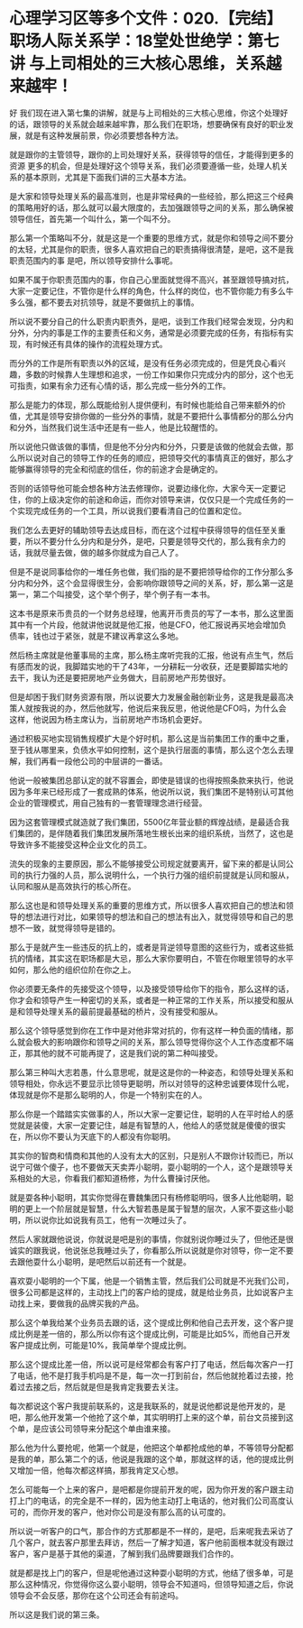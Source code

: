 # 心理学习区等多个文件：020.【完结】职场人际关系学：18堂处世绝学：第七讲  与上司相处的三大核心思维，关系越来越牢！

好 我们现在进入第七集的讲解，就是与上司相处的三大核心思维，你这个处理好的话，跟领导的关系就会越来越牢靠，那么我们在职场，想要确保有良好的职业发展，就是有这种发展前景，你必须要想各种方法。

就是跟你的主管领导，跟你的上司处理好关系，获得领导的信任，才能得到更多的资源 更多的机会，但是处理好这个领导关系，我们必须要遵循一些，处理人机关系的基本原则，尤其是下面我们讲的三大基本方法。

是大家和领导处理关系的最高准则，也是非常经典的一些经验，那么把这三个经典的策略用好的话，那么就可以最大限度的，去加强跟领导之间的关系，那么确保被领导信任，首先第一个叫什么，第一个叫不分。

那么第一个策略叫不分，就是这是一个重要的思维方式，就是你和领导之间不要分的太轻，尤其是你的职责，很多人喜欢把自己的职责搞得很清楚，是吧，这不是我职责范围内的事 是吧，所以领导安排什么事呢。

如果不属于你职责范围内的事，你自己心里面就觉得不高兴，甚至跟领导搞对抗，大家一定要记住，不管你是什么样的角色，什么样的岗位，也不管你能力有多么牛多么强，都不要去对抗领导，就是不要做抗上的事情。

所以说不要分自己的什么职责内职责外，是吧，谈到工作我们经常会发现，分内和分外，分内的事是工作的主要责任和义务，通常是必须要完成的任务，有指标有实现，有时候还有具体的操作的流程处理方式。

而分外的工作是所有职责以外的区域，是没有任务必须完成的，但是凭良心看兴趣，多数的时候靠人生理想和追求，一份工作如果你只完成分内的部分，这个也无可指责，如果有余力还有心情的话，那么完成一些分外的工作。

那么是能力的体现，那么既能给别人提供便利，有时候也能给自己带来额外的价值，尤其是领导安排你做的一些分外的事情，就是不要把什么事情都分的那么分内和分外，当然我们说生活中还是有一些人，他是比较醒悟的。

所以说他只做该做的事情，但是他不分分内和分外，只要是该做的他就会去做，那么所以说对自己的领导工作的任务的顺应，把领导交代的事情真正的做好，那么才能够赢得领导的完全和彻底的信任，你的前途才会是确定的。

否则的话领导他可能会想各种方法去修理你，说要边缘化你，大家今天一定要记住，你的上级决定你的前途和命运，而你对领导来讲，仅仅只是一个完成任务的一个实现完成任务的一个工具，所以说我们要看清自己的位置和定位。

我们怎么去更好的辅助领导去达成目标，而在这个过程中获得领导的信任至关重要，所以不要分什么分内和是分外，是吧，只要是领导交代的，那么我有余力的话，我就尽量去做，做的越多你就成为自己人了。

但是不是说同事给你的一堆任务也做，我们指的是不要把领导给你的工作分那么多分内和分外，这个会显得很生分，会影响你跟领导之间的关系，好，那么第一这是第一，第二个叫接受，这个举个例子，举个例子有一本书。

这本书是原来币贵员的一个财务总经理，他离开币贵员的写了一本书，那么这里面其中有一个片段，他就讲他说就是他汇报，他是CFO，他汇报说再买地会增加负债率，钱也过于紧张，就是不建议再拿这么多地。

然后杨主席就是他董事局的主席，那么杨主席听完我的汇报，他说有点生气，然后有感而发的说，我脚踏实地的干了43年，一分耕耘一分收获，还是要脚踏实地的去干，我认为还是要把房地产业务做大，目前房地产形势很好。

但是却困于我们财务资源有限，所以说要大力发展金融创新业务，这是我是最高决策人就按我说的办，然后他就写，他说后来我反思，他说他是CFO吗，为什么会这样，他说因为杨主席认为，当前房地产市场机会更好。

通过积极买地实现销售规模扩大是个好时机，那么这是当前集团工作的重中之重，至于钱从哪里来，负债水平如何控制，这个是执行层面的事情，那么这个怎么去理解，我们再看一段他公司的中层讲的一番话。

他说一般被集团总部认定的就不容置会，即使是错误的也得按照条款来执行，他说因为多年来已经形成了一套成熟的体系，他说所以说，我们集团不是特别认可其他企业的管理模式，用自己独有的一套管理理念进行经营。

因为这套管理模式就造就了我们集团，5500亿年营业额的辉煌战绩，是最适合我们集团的，是伴随着我们集团发展所落地生根长出来的组织系统，当然了，这也是导致许多不能接受这种企业文化的员工。

流失的现象的主要原因，那么不能够接受公司规定就要离开，留下来的都是认同公司的执行力强的人员，那么说明什么，一个执行力强的组织前提就是认同和服从，认同和服从是高效执行的核心所在。

那么这也是和领导处理关系的重要的思维方式，所以很多人喜欢把自己的想法和领导的想法进行对比，如果领导的想法和自己的想法有出入，就觉得领导和自己的思想不一致，就觉得领导是错的。

那么于是就产生一些违反的抗上的，或者是背逆领导意图的这些行为，或者这些抵抗的情绪，其实这在职场都是大忌，那么大家你要明白，不管在你眼里领导的水平如何，那么他的组织位阶在你之上。

你必须要无条件的先接受这个领导，以及接受领导给你下的指令，那么这样的话，你才会和领导产生一种密切的关系，或者是一种正常的工作关系，所以接受和服从是和领导处理关系的最前提最基础的桥片，没有接受和服从。

那么这个领导感觉到你在工作中是对他非常对抗的，你有这样一种负面的情绪，那么就会极大的影响跟你和领导之间的关系，那么领导觉得你这个人工作态度都不端正，那其他的就不可能再提了，这是我们说的第二种叫接受。

那么第三种叫大志若愚，什么意思呢，就是这是你的一种姿态，和领导处理关系和领导相处，你永远不要显示比领导更聪明，所以对领导的这种忠诚要体现什么呢，体现就是你不是那么聪明的人，你是一个特别实在的人。

那么你是一个踏踏实实做事的人，所以大家一定要记住，聪明的人在平时给人的感觉就是装傻，大家一定要记住，越是有智慧的人，他给人的感觉就是傻傻的很实在，所以你不要认为天底下的人都没有你聪明。

其实你的智商和情商和其他的人没有太大的区别，只是别人不跟你计较而已，所以说宁可做个傻子，也不要做天天卖弄小聪明，耍小聪明的一个人，这个是跟领导关系相处的大忌，你看我们都知道杨修，为什么曹操讨厌他。

就是耍各种小聪明，其实你觉得在曹魏集团只有杨修聪明吗，很多人比他聪明，聪明的更上一个阶层就是智慧，什么大智若愚是属于智慧的层次，人家不耍这些小聪明，所以说你比如说我有员工，他有一次睡过头了。

然后人家就跟他说说，你就说是吧是别的事情，你就别说你睡过头了，但他还是很诚实的跟我说，他说张总我睡过头了，你看那么所以说就是你对领导，你一定不要去跟他耍什么小聪明，是吧然后以前还有一个就是。

喜欢耍小聪明的一个下属，他是一个销售主管，然后我们公司就是不光我们公司，很多公司都是这样的，主动找上门的客户给的提成，就是给业务员，比如说客户主动找上来，要做我的品牌买我的产品。

那么这个单我给某个业务员去跟的话，这个提成比例和他自己去开发，这个客户提成比例是差一倍的，那么所以你有这个提成比例，可能是比如5%，而他自己开发客户提成比例，可能是10%，我简单举个提成比例。

那么这个提成比差一倍，所以说可是经常都会有客户打了电话，然后每次客户一打了电话，他不是打我手机吗是不是，每一次一打到前台，然后他就抢着过去接，抢着过去接之后，然后就是但是我肯定我要去关注。

每次都说这个客户我提前联系的，这是我联系的，就是说他都说是他开发的，是吧，那么他开发第一个他抢了这个单，其实明明打上来的这个单，前台文员接到这个单，是应该公司领导来分配这个单由谁来接。

那么他为什么要抢呢，他第一个就是，他把这个单都抢成他的单，不等领导分配都是我的单，那么第二个的话，他说是我跟的这个单，那就这样的话，他的提成比例又增加一倍，他每次都这样搞，那我肯定又心想。

怎么可能每一个上来的客户，是吧都是你提前开发的呢，因为你开发的客户跟主动打上门的电话，的完全是不一样的，因为他主动打上电话的，他对我们公司高度认可的，而你开发的客户，他对你公司是没有那么高的认可度的。

所以说一听客户的口气，那合作的方式那都是不一样的，是吧，后来呢我去采访了几个客户，就去客户那里去拜访，然后一了解才知道，客户他前面根本就没有跟过客户，客户是基于其他的渠道，了解到我们品牌要跟我们合作的。

就是都是找上门的客户，但是呢他通过这种耍小聪明的方式，他结了很多单，可是那么这种情况，你觉得你这么耍小聪明，领导会不知道吗，但领导知道之后，你说领导会不会反感，那你在这个公司还会有前途吗。

所以这是我们说的第三条。